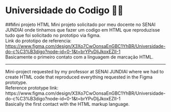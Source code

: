 # Universidade do Codigo 🧑‍💻
##Mini projeto HTML
Mini projeto solicitado por meu docente no SENAI JUNDIAI onde tinhamos que fazer um codigo em HTML que reproduzisse tudo que foi solicitado no prototipo via figma.<br>
Link do prototipo de referencia: https://www.figma.com/design/X3Xo7CwOonsaEnGBC1YhBR/Universidade-do-c%C3%B3digo?node-id=0-1&t=brYPvDljJkoxEZII-1 <br>
Basicamente o primeiro contato com a linguagem de marcação HTML.<br>
<hr>
Mini-project requested by my professor at SENAI JUNDIAI where we had to create HTML code that reproduced everything requested in the Figma prototype.<br>
Reference prototype link: https://www.figma.com/design/X3Xo7CwOonsaEnGBC1YhBR/Universidade-do-c%C3%B3digo?node-id=0-1&t=brYPvDljJkoxEZII-1 <br>
Basically the first contact with the HTML markup language.<br><br>
<br><br>
